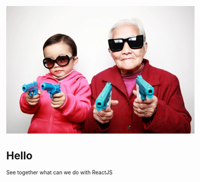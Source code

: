 ![Bimba e vecchia con pistole](/copertina1.webp "react")

# Hello

See together what can we do with ReactJS
